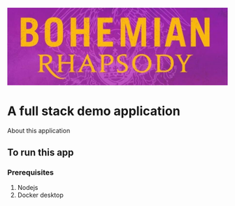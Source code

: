 ![](https://raw.githubusercontent.com/CliffCrerar/bohemian-rhapsody/master/src/assets/img/bhpic.jpeg)

# A full stack demo application

About this application

## To run this app

### Prerequisites

1. Nodejs
2. Docker desktop



